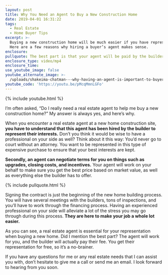 ```yaml
---
layout: post
title: Why You Need an Agent to Buy a New Construction Home
date: 2019-04-01 16:31:22
tags:
  - Real Estate
  - Home Buyer Tips
excerpt: >-
  Buying a new construction home will be much easier if you have representation.
  Here are a few reasons why hiring a buyer’s agent makes sense.
enclosure:
pullquote: The best part is that your agent will be paid by the builder.
enclosure_type: video/mp4
enclosure_time:
use_youtube_image: false
youtube_alternate_image: >-
  /uploads/shakeima-chatman---why-having-an-agent-is-important-to-buyers-youtube.jpg
youtube_code: 'https://youtu.be/pMcqMmnLGFo'
---
```


{% include youtube.html %}

I’m often asked, “Do I really need a real estate agent to help me buy a new construction home?” My answer is always yes, and here’s why.

When you encounter a real estate agent at a new home construction site, **you have to understand that this agent has been hired by the builder to represent their interests.** Don’t you think it would be wise to have a professional on your side as well? Think about it this way: You’d never go to court without an attorney. You want to be represented in this type of expensive purchase to ensure that your best interests are kept.

**Secondly, an agent can negotiate terms for you on things such as upgrades, closing costs, and incentives.** Your agent will work on your behalf to make sure you get the best price based on market value, as well as everything else the builder has to offer.

{% include pullquote.html %}

Signing the contract is just the beginning of the new home building process. You will have several meetings with the builders, tons of inspections, and you’ll have to work through the financing process. Having an experienced professional on your side will alleviate a lot of the stress you may go through during this process. **They are here to make your job a whole lot easier.**

As you can see, a real estate agent is essential for your representation when buying a new home. Did I mention the best part? The agent will work for you, and the builder will actually pay their fee. You get their representation for free, so it’s a no-brainer.

If you have any questions for me or any real estate needs that I can assist you with, don’t hesitate to give me a call or send me an email. I look forward to hearing from you soon.<br>&nbsp;